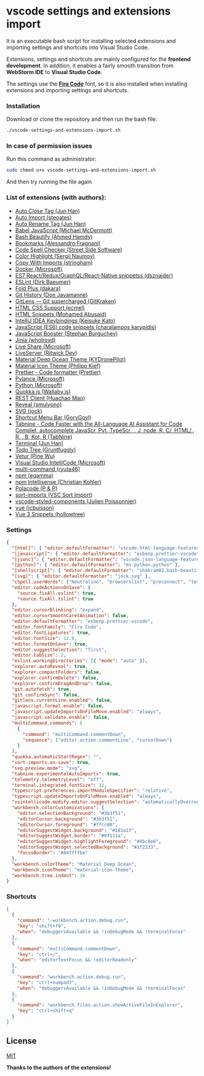 # vscode settings and extensions import

It is an executable bash script for installing selected extensions and importing settings and shortcuts into Visual Studio Code.

Extensions, settings and shortcuts are mainly configured for the **frontend development**. In addition, it enables a fairly smooth transition from **WebStorm IDE** to **Visual Studio Code**.

The settings use the **[Fira Code](https://github.com/tonsky/FiraCode)** font, so it is also installed when installing extensions and importing settings and shortcuts.

### Installation

Download or clone the repository and then run the bash file:

```bash
./vscode-settings-and-extensions-import.sh
```

### In case of permission issues

Run this command as administrator:

```bash
sudo chmod u+x vscode-settings-and-extensions-import.sh
```

And then try running the file again

### List of extensions (with authors):

- [Auto Close Tag (Jun Han)](https://marketplace.visualstudio.com/items?itemName=formulahendry.auto-close-tag)
- [Auto Import (steoates)](https://marketplace.visualstudio.com/items?itemName=steoates.autoimport)
- [Auto Rename Tag (Jun Han)](https://marketplace.visualstudio.com/items?itemName=formulahendry.auto-rename-tag)
- [Babel JavaScript (Michael McDermott)](https://marketplace.visualstudio.com/items?itemName=mgmcdermott.vscode-language-babel)
- [Bash Beautify (Ahmed Hamdy)](https://marketplace.visualstudio.com/items?itemName=shakram02.bash-beautify)
- [Bookmarks (Alessandro Fragnani)](https://marketplace.visualstudio.com/items?itemName=alefragnani.Bookmarks)
- [Code Spell Checker (Street Side Software)](https://marketplace.visualstudio.com/items?itemName=streetsidesoftware.code-spell-checker)
- [Color Highlight (Sergii Naumov)](https://marketplace.visualstudio.com/items?itemName=naumovs.color-highlight)
- [Copy With Imports (stringham)](https://marketplace.visualstudio.com/items?itemName=stringham.copy-with-imports)
- [Docker (Microsoft)](https://marketplace.visualstudio.com/items?itemName=ms-azuretools.vscode-docker)
- [ES7 React/Redux/GraphQL/React-Native snippetss (dsznajder)](https://marketplace.visualstudio.com/items?itemName=dsznajder.es7-react-js-snippets)
- [ESLint (Dirk Baeumer)](https://marketplace.visualstudio.com/items?itemName=dbaeumer.vscode-eslint)
- [Fold Plus (dakara)](https://marketplace.visualstudio.com/items?itemName=dakara.dakara-foldplus)
- [Git History (Don Jayamanne)](https://marketplace.visualstudio.com/items?itemName=donjayamanne.githistory)
- [GitLens — Git supercharged (GitKraken)](https://marketplace.visualstudio.com/items?itemName=eamodio.gitlens)
- [HTML CSS Support (ecmel)](https://marketplace.visualstudio.com/items?itemName=ecmel.vscode-html-css)
- [HTML Snippets (Mohamed Abusaid)](https://marketplace.visualstudio.com/items?itemName=abusaidm.html-snippets)
- [IntelliJ IDEA Keybindings (Keisuke Kato)](https://marketplace.visualstudio.com/items?itemName=k--kato.intellij-idea-keybindings)
- [JavaScript (ES6) code snippets (charalampos karypidis)](https://marketplace.visualstudio.com/items?itemName=xabikos.JavaScriptSnippets)
- [JavaScript Booster (Stephan Burguchev)](https://marketplace.visualstudio.com/items?itemName=sburg.vscode-javascript-booster)
- [Jinja (wholroyd)](https://marketplace.visualstudio.com/items?itemName=wholroyd.jinja)
- [Live Share (Microsoft)](https://marketplace.visualstudio.com/items?itemName=MS-vsliveshare.vsliveshare)
- [LiveServer (Ritwick Dey)](https://marketplace.visualstudio.com/items?itemName=ritwickdey.LiveServer)
- [Material Deep Ocean Theme (KYDronePilot)](https://marketplace.visualstudio.com/items?itemName=KYDronePilot.material-deep-ocean-theme)
- [Material Icon Theme (Philipp Kief)](https://marketplace.visualstudio.com/items?itemName=PKief.material-icon-theme)
- [Prettier - Code formatter (Prettier)](https://marketplace.visualstudio.com/items?itemName=esbenp.prettier-vscode)
- [Pylance (Microsoft)](https://marketplace.visualstudio.com/items?itemName=ms-python.vscode-pylance)
- [Python (Microsoft)](https://marketplace.visualstudio.com/items?itemName=ms-python.python)
- [Quokka.js (Wallaby.js)](https://marketplace.visualstudio.com/items?itemName=WallabyJs.quokka-vscode)
- [REST Client (Huachao Mao)](https://marketplace.visualstudio.com/items?itemName=humao.rest-client)
- [Reveal (smulyono)](https://marketplace.visualstudio.com/items?itemName=smulyono.reveal)
- [SVG (jock)](https://marketplace.visualstudio.com/items?itemName=jock.svg)
- [Shortcut Menu Bar (GorvGoyl)](https://marketplace.visualstudio.com/items?itemName=jerrygoyal.shortcut-menu-bar)
- [Tabnine - Code Faster with the All-Language AI Assistant for Code Complet, autocomplete JavaScr, Pyt, TypeScr, ,, J, node, R, C/, HTML/,, R, , B, Kot, R (TabNine)](https://marketplace.visualstudio.com/items?itemName=TabNine.tabnine-vscode)
- [Terminal (Jun Han)](https://marketplace.visualstudio.com/items?itemName=formulahendry.terminal)
- [Todo Tree (Gruntfuggly)](https://marketplace.visualstudio.com/items?itemName=Gruntfuggly.todo-tree)
- [Vetur (Pine Wu)](https://github.com/helloroman/hr-study-buddy/blob/react-context/.eslintrc#:~:text=plugin%3Aprettier/recommended)
- [Visual Studio IntelliCode (Microsoft)](https://marketplace.visualstudio.com/items?itemName=VisualStudioExptTeam.vscodeintellicode)
- [multi-command (ryuta46)](https://marketplace.visualstudio.com/items?itemName=ryuta46.multi-command)
- [npm (egamma)](https://marketplace.visualstudio.com/items?itemName=eg2.vscode-npm-script)
- [npm Intellisense (Christian Kohler)](https://marketplace.visualstudio.com/items?itemName=christian-kohler.npm-intellisense)
- [Polacode (P & P)](https://marketplace.visualstudio.com/items?itemName=pnp.polacode)
- [sort-imports (VSC Sort Import)](https://marketplace.visualstudio.com/items?itemName=amatiasq.sort-imports)
- [vscode-styled-components (Julien Poissonnier)](https://marketplace.visualstudio.com/items?itemName=jpoissonnier.vscode-styled-components)
- [vue (jcbuisson)](https://marketplace.visualstudio.com/items?itemName=jcbuisson.vue)
- [Vue 3 Snippets (hollowtree)](https://marketplace.visualstudio.com/items?itemName=hollowtree.vue-snippets)

### Settings

```json
{
  "[html]": { "editor.defaultFormatter": "vscode.html-language-features" },
  "[javascript]": { "editor.defaultFormatter": "esbenp.prettier-vscode" },
  "[jsonc]": { "editor.defaultFormatter": "vscode.json-language-features" },
  "[python]": { "editor.defaultFormatter": "ms-python.python" },
  "[shellscript]": { "editor.defaultFormatter": "shakram02.bash-beautify" },
  "[svg]": { "editor.defaultFormatter": "jock.svg" },
  "cSpell.userWords": ["Neutralino", "browserslist", "preconnect", "testid"],
  "editor.codeActionsOnSave": {
    "source.fixAll.eslint": true,
    "source.fixAll.tslint": true
  },
  "editor.cursorBlinking": "expand",
  "editor.cursorSmoothCaretAnimation": false,
  "editor.defaultFormatter": "esbenp.prettier-vscode",
  "editor.fontFamily": "Fira Code",
  "editor.fontLigatures": true,
  "editor.fontSize": 12.8,
  "editor.formatOnSave": true,
  "editor.suggestSelection": "first",
  "editor.tabSize": 2,
  "eslint.workingDirectories": [{ "mode": "auto" }],
  "explorer.autoReveal": true,
  "explorer.compactFolders": false,
  "explorer.confirmDelete": false,
  "explorer.confirmDragAndDrop": false,
  "git.autofetch": true,
  "git.confirmSync": false,
  "gitlens.currentLine.enabled": false,
  "javascript.format.enable": false,
  "javascript.updateImportsOnFileMove.enabled": "always",
  "javascript.validate.enable": false,
  "multiCommand.commands": [
    {
      "command": "multiCommand.commentDown",
      "sequence": ["editor.action.commentLine", "cursorDown"]
    }
  ],
  "quokka.automaticStartRegex": "",
  "sort-imports.on-save": true,
  "svg.preview.mode": "svg",
  "tabnine.experimentalAutoImports": true,
  "telemetry.telemetryLevel": "off",
  "terminal.integrated.fontSize": 12,
  "typescript.preferences.importModuleSpecifier": "relative",
  "typescript.updateImportsOnFileMove.enabled": "always",
  "vsintellicode.modify.editor.suggestSelection": "automaticallyOverrodeDefaultValue",
  "workbench.colorCustomizations": {
    "editor.selectionBackground": "#3b3f51",
    "editorCursor.background": "#3b3f51",
    "editorCursor.foreground": "#ffcc00",
    "editorSuggestWidget.background": "#181a1f",
    "editorSuggestWidget.border": "#0f111a",
    "editorSuggestWidget.highlightForeground": "#4bc8e8",
    "editorSuggestWidget.selectedBackground": "#1f2233",
    "focusBorder": "#84ffffbe"
  },
  "workbench.colorTheme": "Material Deep Ocean",
  "workbench.iconTheme": "material-icon-theme",
  "workbench.tree.indent": 16
}
```

### Shortcuts

```json
[
  {
    "command": "-workbench.action.debug.run",
    "key": "shift+f9",
    "when": "debuggersAvailable && !inDebugMode && !terminalFocus"
  },
  {
    "command": "multiCommand.commentDown",
    "key": "ctrl+/",
    "when": "editorTextFocus && !editorReadonly"
  },
  {
    "command": "workbench.action.debug.run",
    "key": "ctrl+numpad7",
    "when": "debuggersAvailable && !inDebugMode && !terminalFocus"
  },
  {
    "command": "workbench.files.action.showActiveFileInExplorer",
    "key": "ctrl+shift+q"
  }
]
```

## License

[MIT](LICENSE.md)

**Thanks to the authors of the extensions!**
